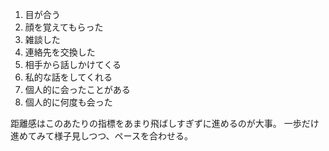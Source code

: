 1. 目が合う
2. 顔を覚えてもらった
3. 雑談した
4. 連絡先を交換した
5. 相手から話しかけてくる
6. 私的な話をしてくれる
7. 個人的に会ったことがある
8. 個人的に何度も会った

距離感はこのあたりの指標をあまり飛ばしすぎずに進めるのが大事。
一歩だけ進めてみて様子見しつつ、ペースを合わせる。
